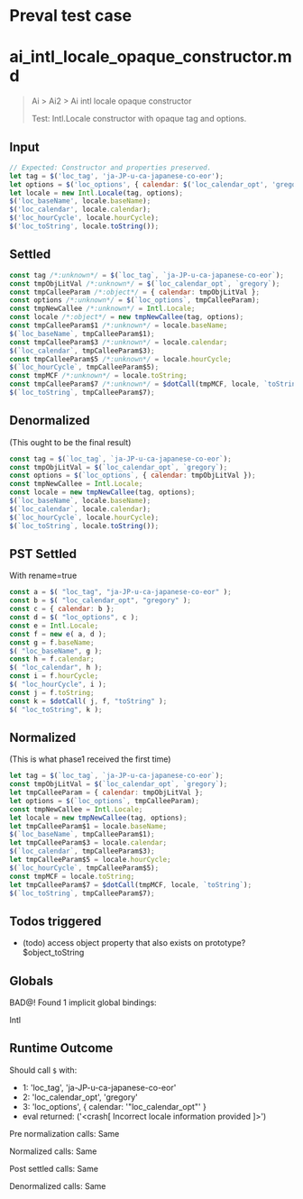 # Preval test case

# ai_intl_locale_opaque_constructor.md

> Ai > Ai2 > Ai intl locale opaque constructor
>
> Test: Intl.Locale constructor with opaque tag and options.

## Input

`````js filename=intro
// Expected: Constructor and properties preserved.
let tag = $('loc_tag', 'ja-JP-u-ca-japanese-co-eor');
let options = $('loc_options', { calendar: $('loc_calendar_opt', 'gregory') });
let locale = new Intl.Locale(tag, options);
$('loc_baseName', locale.baseName);
$('loc_calendar', locale.calendar);
$('loc_hourCycle', locale.hourCycle);
$('loc_toString', locale.toString());
`````


## Settled


`````js filename=intro
const tag /*:unknown*/ = $(`loc_tag`, `ja-JP-u-ca-japanese-co-eor`);
const tmpObjLitVal /*:unknown*/ = $(`loc_calendar_opt`, `gregory`);
const tmpCalleeParam /*:object*/ = { calendar: tmpObjLitVal };
const options /*:unknown*/ = $(`loc_options`, tmpCalleeParam);
const tmpNewCallee /*:unknown*/ = Intl.Locale;
const locale /*:object*/ = new tmpNewCallee(tag, options);
const tmpCalleeParam$1 /*:unknown*/ = locale.baseName;
$(`loc_baseName`, tmpCalleeParam$1);
const tmpCalleeParam$3 /*:unknown*/ = locale.calendar;
$(`loc_calendar`, tmpCalleeParam$3);
const tmpCalleeParam$5 /*:unknown*/ = locale.hourCycle;
$(`loc_hourCycle`, tmpCalleeParam$5);
const tmpMCF /*:unknown*/ = locale.toString;
const tmpCalleeParam$7 /*:unknown*/ = $dotCall(tmpMCF, locale, `toString`);
$(`loc_toString`, tmpCalleeParam$7);
`````


## Denormalized
(This ought to be the final result)

`````js filename=intro
const tag = $(`loc_tag`, `ja-JP-u-ca-japanese-co-eor`);
const tmpObjLitVal = $(`loc_calendar_opt`, `gregory`);
const options = $(`loc_options`, { calendar: tmpObjLitVal });
const tmpNewCallee = Intl.Locale;
const locale = new tmpNewCallee(tag, options);
$(`loc_baseName`, locale.baseName);
$(`loc_calendar`, locale.calendar);
$(`loc_hourCycle`, locale.hourCycle);
$(`loc_toString`, locale.toString());
`````


## PST Settled
With rename=true

`````js filename=intro
const a = $( "loc_tag", "ja-JP-u-ca-japanese-co-eor" );
const b = $( "loc_calendar_opt", "gregory" );
const c = { calendar: b };
const d = $( "loc_options", c );
const e = Intl.Locale;
const f = new e( a, d );
const g = f.baseName;
$( "loc_baseName", g );
const h = f.calendar;
$( "loc_calendar", h );
const i = f.hourCycle;
$( "loc_hourCycle", i );
const j = f.toString;
const k = $dotCall( j, f, "toString" );
$( "loc_toString", k );
`````


## Normalized
(This is what phase1 received the first time)

`````js filename=intro
let tag = $(`loc_tag`, `ja-JP-u-ca-japanese-co-eor`);
const tmpObjLitVal = $(`loc_calendar_opt`, `gregory`);
let tmpCalleeParam = { calendar: tmpObjLitVal };
let options = $(`loc_options`, tmpCalleeParam);
const tmpNewCallee = Intl.Locale;
let locale = new tmpNewCallee(tag, options);
let tmpCalleeParam$1 = locale.baseName;
$(`loc_baseName`, tmpCalleeParam$1);
let tmpCalleeParam$3 = locale.calendar;
$(`loc_calendar`, tmpCalleeParam$3);
let tmpCalleeParam$5 = locale.hourCycle;
$(`loc_hourCycle`, tmpCalleeParam$5);
const tmpMCF = locale.toString;
let tmpCalleeParam$7 = $dotCall(tmpMCF, locale, `toString`);
$(`loc_toString`, tmpCalleeParam$7);
`````


## Todos triggered


- (todo) access object property that also exists on prototype? $object_toString


## Globals


BAD@! Found 1 implicit global bindings:

Intl


## Runtime Outcome


Should call `$` with:
 - 1: 'loc_tag', 'ja-JP-u-ca-japanese-co-eor'
 - 2: 'loc_calendar_opt', 'gregory'
 - 3: 'loc_options', { calendar: '"loc_calendar_opt"' }
 - eval returned: ('<crash[ Incorrect locale information provided ]>')

Pre normalization calls: Same

Normalized calls: Same

Post settled calls: Same

Denormalized calls: Same
